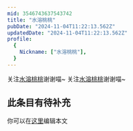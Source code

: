 ```yaml
---
mid: 3546743637543742
title: "水溶桃桃"
pubDate: "2024-11-04T11:22:13.562Z"
updatedDate: "2024-11-04T11:22:13.562Z"
profile:
  {
    Nickname: ["水溶桃桃"],
  }
---
```


关注[水溶桃桃](https://space.bilibili.com/3546743637543742)谢谢喵~ 关注[水溶桃桃](https://space.bilibili.com/3546743637543742)谢谢喵~

## 此条目有待补充
你可以在[这里](https://github.com/Yuhanawa/VTuber.ICU/edit/master/src/content/v/水溶桃桃/index.md)编辑本文
